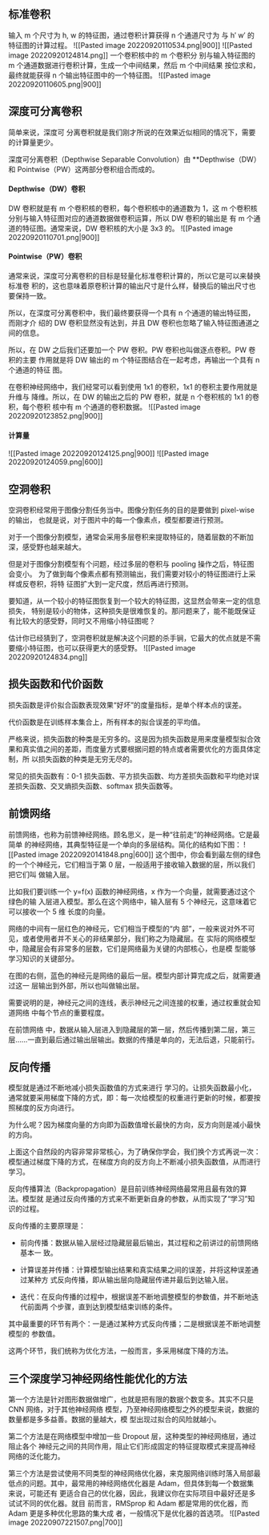 
## 标准卷积
输入 m 个尺寸为 h, w 的特征图，通过卷积计算获得 n 个通道尺寸为 与 h′ w′ 的特征图的计算过程。
![[Pasted image 20220920110534.png|900]]
![[Pasted image 20220920124814.png]]
一个卷积核中的 m 个卷积分 别与输入特征图的 m 个通道数据进行卷积计算，生成一个中间结果，然后 m 个中间结果 按位求和，最终就能获得 n 个输出特征图中的一个特征图。
![[Pasted image 20220920110605.png|900]]


## 深度可分离卷积
简单来说，深度可 分离卷积就是我们刚才所说的在效果近似相同的情况下，需要的计算量更少。

深度可分离卷积（Depthwise Separable Convolution）由 **Depthwise（DW）和 Pointwise（PW）这两部分卷积组合而成的。

#### Depthwise（DW）卷积
DW 卷积就是有 m 个卷积核的卷积，每个卷积核中的通道数为 1，这 m 个卷积核分别与输入特征图对应的通道数据做卷积运算，所以 DW 卷积的输出是 有 m 个通道的特征图。通常来说，DW 卷积核的大小是 3x3 的。
![[Pasted image 20220920110701.png|900]]
#### Pointwise（PW）卷积
通常来说，深度可分离卷积的目标是轻量化标准卷积计算的，所以它是可以来替换标准卷 积的，这也意味着原卷积计算的输出尺寸是什么样，替换后的输出尺寸也要保持一致。

所以，在深度可分离卷积中，我们最终要获得一个具有 n 个通道的输出特征图，而刚才介 绍的 DW 卷积显然没有达到，并且 DW 卷积也忽略了输入特征图通道之间的信息。

所以，在 DW 之后我们还要加一个 PW 卷积。PW 卷积也叫做逐点卷积。PW 卷积的主要 作用就是将 DW 输出的 m 个特征图结合在一起考虑，再输出一个具有 n 个通道的特征 图。

在卷积神经网络中，我们经常可以看到使用 1x1 的卷积，1x1 的卷积主要作用就是升维与 降维。所以，在 DW 的输出之后的 PW 卷积，就是 n 个卷积核的 1x1 的卷积，每个卷积 核中有 m 个通道的卷积数据。
![[Pasted image 20220920123852.png|900]]

#### 计算量
![[Pasted image 20220920124125.png|900]]
![[Pasted image 20220920124059.png|600]]
## 空洞卷积
空洞卷积经常用于图像分割任务当中。图像分割任务的目的是要做到 pixel-wise 的输出， 也就是说，对于图片中的每一个像素点，模型都要进行预测。

对于一个图像分割模型，通常会采用多层卷积来提取特征的，随着层数的不断加深，感受野也越来越大。

但是对于图像分割模型有个问题，经过多层的卷积与 pooling 操作之后，特征图会变小。 为了做到每个像素点都有预测输出，我们需要对较小的特征图进行上采样或反卷积，将特 征图扩大到一定尺度，然后再进行预测。

要知道，从一个较小的特征图恢复到一个较大的特征图，这显然会带来一定的信息损失， 特别是较小的物体，这种损失是很难恢复的。那问题来了，能不能既保证有比较大的感受野，同时又不用缩小特征图呢？

估计你已经猜到了，空洞卷积就是解决这个问题的杀手锏，它最大的优点就是不需要缩小特征图，也可以获得更大的感受野。
![[Pasted image 20220920124834.png]]
## 损失函数和代价函数
损失函数是评价拟合函数表现效果“好坏”的度量指标，是单个样本点的误差。

代价函数是在训练样本集合上，所有样本的拟合误差的平均值。

严格来说，损失函数的种类是无穷多的。这是因为损失函数是用来度量模型拟合效 果和真实值之间的差距，而度量方式要根据问题的特点或者需要优化的方面具体定制，所 以损失函数的种类是无穷无尽的。

常见的损失函数有：0-1 损失函数、平方损失函数、均方差损失函数和平均绝对误差损失函数、交叉熵损失函数、softmax 损失函数等。

## 前馈网络
前馈网络，也称为前馈神经网络。顾名思义，是一种“往前走”的神经网络。它是最简单 的神经网络，其典型特征是一个单向的多层结构。简化的结构如下图：
![[Pasted image 20220920141848.png|600]]
这个图中，你会看到最左侧的绿色 的一个个神经元，它们相当于第 0 层，一般适用于接收输入数据的层，所以我们把它们叫 做输入层。

比如我们要训练一个 y=f(x) 函数的神经网络，x 作为一个向量，就需要通过这个绿色的输 入层进入模型。那么在这个网络中，输入层有 5 个神经元，这意味着它可以接收一个 5 维 长度的向量。

网络的中间有一层红色的神经元，它们相当于模型的“内 部”，一般来说对外不可见，或者使用者并不关心的非结果部分，我们称之为隐藏层。在 实际的网络模型中，隐藏层会有非常多的层数，它们是网络最为关键的内部核心，也是模 型能够学习知识的关键部分。

在图的右侧，蓝色的神经元是网络的最后一层。模型内部计算完成之后，就需要通过这一 层输出到外部，所以也叫做输出层。

需要说明的是，神经元之间的连线，表示神经元之间连接的权重，通过权重就会知道网络 中每个节点的重要程度。

在前馈网络 中，数据从输入层进入到隐藏层的第一层，然后传播到第二层，第三层……一直到最后通过输出层输出。数据的传播是单向的，无法后退，只能前行。

## 反向传播
模型就是通过不断地减小损失函数值的方式来进行 学习的。让损失函数最小化，通常就要采用梯度下降的方式，即：每一次给模型的权重进行更新的时候，都要按照梯度的反方向进行。

为什么呢？因为梯度向量的方向即为函数值增长最快的方向，反方向则是减小最快的方向。

上面这个自然段的内容非常非常核心，为了确保你学会，我们换个方式再说一次：模型通过梯度下降的方式，在梯度方向的反方向上不断减小损失函数值，从而进行学习。

反向传播算法（Backpropagation）是目前训练神经网络最常用且最有效的算法。模型就 是通过反向传播的方式来不断更新自身的参数，从而实现了“学习”知识的过程。

反向传播的主要原理是：

- 前向传播：数据从输入层经过隐藏层最后输出，其过程和之前讲过的前馈网络基本一 致。

- 计算误差并传播：计算模型输出结果和真实结果之间的误差，并将这种误差通过某种方 式反向传播，即从输出层向隐藏层传递并最后到达输入层。

- 迭代：在反向传播的过程中，根据误差不断地调整模型的参数值，并不断地迭代前面两 个步骤，直到达到模型结束训练的条件。

其中最重要的环节有两个：一是通过某种方式反向传播；二是根据误差不断地调整模型的 参数值。

这两个环节，我们统称为优化方法，一般而言，多采用梯度下降的方法。



## 三个深度学习神经网络性能优化的方法

第一个方法是针对图形数据做增广，也就是把有限的数据个数变多。其实不只是 CNN 网络，对于其他神经网络 模型，乃至神经网络模型之外的模型来说，数据的数量都是多多益善。数据的量越大，模 型出现过拟合的风险就越小。

第二个方法是在网络模型中增加一些 Dropout 层，这种类型的神经网络层，通过阻止各个 神经元之间的共同作用，阻止它们形成固定的特征提取模式来提高神经网络的泛化能力。

第三个方法是尝试使用不同类型的神经网络优化器，来克服网络训练时落入局部最低点的问题。其中，最常用的神经网络优化器是 Adam，但具体到每一个数据集来说，可能还有 更适合自己的优化器，因此，我建议你在实际项目中最好还是多试试不同的优化器。就目 前而言，RMSprop 和 Adam 都是常用的优化器，而 Adam 更是多种优化思路的集大成 者，一般情况下是优化器的首选项。
![[Pasted image 20220907221507.png|700]]
